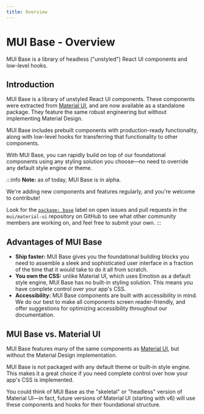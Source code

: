 ```yaml
---
title: Overview
---
```


# MUI Base - Overview

<p class="description">MUI Base is a library of headless ("unstyled") React UI components and low-level hooks.</p>

## Introduction

MUI Base is a library of unstyled React UI components.
These components were extracted from [Material UI](/material-ui/getting-started/overview/), and are now available as a standalone package.
They feature the same robust engineering but without implementing Material Design.

MUI Base includes prebuilt components with production-ready functionality, along with low-level hooks for transferring that functionality to other components.

With MUI Base, you can rapidly build on top of our foundational components using any styling solution you choose—no need to override any default style engine or theme.

:::info
**Note:** as of today, MUI Base is in alpha.

We're adding new components and features regularly, and you're welcome to contribute!

Look for the [`package: base`](https://github.com/mui/material-ui/labels/package%3A%20base) label on open issues and pull requests in the `mui/material-ui` repository on GitHub to see what other community members are working on, and feel free to submit your own.
:::

## Advantages of MUI Base

- **Ship faster:** MUI Base gives you the foundational building blocks you need to assemble a sleek and sophisticated user interface in a fraction of the time that it would take to do it all from scratch.
- **You own the CSS:** unlike Material UI, which uses Emotion as a default style engine, MUI Base has no built-in styling solution.
  This means you have complete control over your app's CSS.
- **Accessibility:** MUI Base components are built with accessibility in mind.
  We do our best to make all components screen reader-friendly, and offer suggestions for optimizing accessibility throughout our documentation.

## MUI Base vs. Material UI

MUI Base features many of the same components as [Material UI](/material-ui/getting-started/overview/), but without the Material Design implementation.

MUI Base is not packaged with any default theme or built-in style engine.
This makes it a great choice if you need complete control over how your app's CSS is implemented.

You could think of MUI Base as the "skeletal" or "headless" version of Material UI—in fact, future versions of Material UI (starting with v6) will use these components and hooks for their foundational structure.

